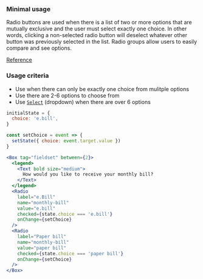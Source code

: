 ### Minimal usage

Radio buttons are used when there is a list of two or more options that are mutually exclusive and the user must select exactly one choice. In other words, clicking a non-selected radio button will deselect whatever other button was previously selected in the list. Radio groups allow users to easily compare and see options.

<a href="https://www.nngroup.com/articles/checkboxes-vs-radio-buttons/" target="_blank">Reference</a>

### Usage criteria

- Use when there can only be exactly one choice from mulitple options
- Use there are 2-6 options to choose from
- Use [`Select`](#select) (dropdown) when there are over 6 options

```jsx
initialState = {
  choice: 'e.bill',
}

const setChoice = event => {
  setState({ choice: event.target.value })
}

<Box tag="fieldset" between={2}>
  <legend>
    <Text bold size="medium">
      How would you like to receive your monthly bill?
    </Text>
  </legend>
  <Radio
    label="e.Bill"
    name="monthly-bill"
    value="e.bill"
    checked={state.choice === 'e.bill'}
    onChange={setChoice}
  />
  <Radio
    label="Paper bill"
    name="monthly-bill"
    value="paper bill"
    checked={state.choice === 'paper bill'}
    onChange={setChoice}
  />
</Box>
```

